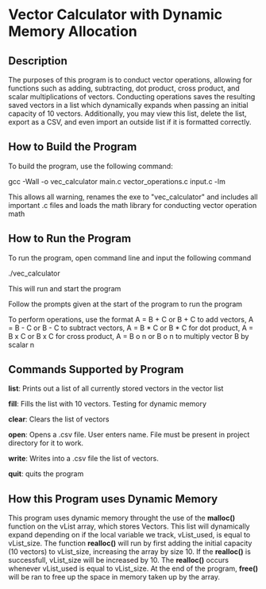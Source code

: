 # Vector Calculator with Dynamic Memory Allocation 
## Description
The purposes of this program is to conduct vector operations, allowing for functions such
as adding, subtracting, dot product, cross product, and scalar multiplications of vectors. Conducting operations saves the resulting saved vectors in a list which dynamically expands when passing an initial capacity of 10 vectors. Additionally, you may view this list, delete the list, export as a CSV, and even import an outside list if it is formatted correctly.

## How to Build the Program
To build the program, use the following command:

gcc -Wall -o vec_calculator main.c vector_operations.c input.c -lm

This allows all warning, renames the exe to "vec_calculator" and includes all important .c files and loads the math library for conducting vector operation math

## How to Run the Program
To run the program, open command line and input the following command

./vec_calculator

This will run and start the program

Follow the prompts given at the start of the program to run the program

To perform operations, use the format A = B + C or B + C to add vectors, A = B - C or B - C to subtract vectors, A = B * C or B * C for dot product, A = B x C or B x C for cross product, A = B o n or B o n to multiply vector B by scalar n

## Commands Supported by Program
**list**: Prints out a list of all currently stored vectors in the vector list 

**fill**: Fills the list with 10 vectors. Testing for dynamic memory

**clear**: Clears the list of vectors

**open**: Opens a .csv file. User enters name. File must be present in project directory for it to work.

**write**: Writes into a .csv file the list of vectors.

**quit**: quits the program

## How this Program uses Dynamic Memory
This program uses dynamic memory throught the use of the **malloc()** function on the vList array, which stores Vectors. This list will dynamically expand depending on if the local variable we track, vList_used, is equal to vList_size. The function **realloc()** will run by first adding the initial capacity (10 vectors) to vList_size, increasing the array by size 10. If the **realloc()** is successfull, vList_size will be increased by 10. The **realloc()** occurs whenever vList_used is equal to vList_size. At the end of the program, **free()** will be ran to free up the space in memory taken up by the array. 